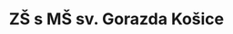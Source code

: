 ---
title: "ZŠ s MŠ sv. Gorazda Košice"
imageDesc: ["Nový web", "", "Šablóny plagátov", "Web pre MŠ", "Foto rámiky", "Web pre ZŠ", "Súťažné plátno"]
description: "Cieľom projektu bolo vytvoriť webovú stránku pre ZŠ s MŠ v Košiciach. Stránka je primárne zameraná nie len na rodičov detí navštevujúcich školu a škôlku, ale aj pre rodičov, ktorí sa rozhodujú, kam svoje dieťa zapíšu. Okrem webovej stránky som vytvorila aj rámy na fotky, ktoré môžu používať či už na webe alebo sociálnych sieťach. Taktiež som vytvorila šablónu plagátov na rôzne príležitosti."
link: "https://www.canva.com/design/DAF9cpIi4as/hUiWlwRC93rJlnO0ry2OCw/view?utm_content=DAF9cpIi4as&utm_campaign=designshare&utm_medium=link2&utm_source=uniquelinks&utlId=hb877c33695#3"
linkText: "Viac"
---